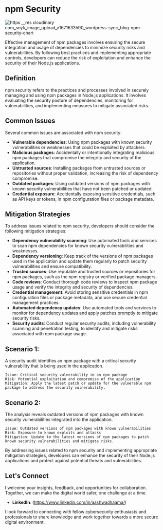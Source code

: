 # npm Security

![https __res cloudinary com_snyk_image_upload_v1671633590_wordpress-sync_blog-npm-security-chart](https://github.com/vsang181/OWASP-Interview-Preperation/assets/28651683/912d2ba3-47bc-41f8-9581-b24d842d5962)

Effective management of npm packages involves ensuring the secure integration and usage of dependencies to minimize security risks and vulnerabilities. By following best practices and implementing appropriate controls, developers can reduce the risk of exploitation and enhance the security of their Node.js applications.

## Definition

npm security refers to the practices and processes involved in securely managing and using npm packages in Node.js applications. It involves evaluating the security posture of dependencies, monitoring for vulnerabilities, and implementing measures to mitigate associated risks.

## Common Issues

Several common issues are associated with npm security:

- **Vulnerable dependencies**: Using npm packages with known security vulnerabilities or weaknesses that could be exploited by attackers.
- **Malicious packages**: Accidentally or intentionally integrating malicious npm packages that compromise the integrity and security of the application.
- **Untrusted sources**: Installing packages from untrusted sources or repositories without proper validation, increasing the risk of dependency compromise.
- **Outdated packages**: Using outdated versions of npm packages with known security vulnerabilities that have not been patched or updated.
- **Credential exposure**: Accidentally exposing sensitive credentials, such as API keys or tokens, in npm configuration files or package metadata.

## Mitigation Strategies

To address issues related to npm security, developers should consider the following mitigation strategies:

- **Dependency vulnerability scanning**: Use automated tools and services to scan npm dependencies for known security vulnerabilities and weaknesses.
- **Dependency versioning**: Keep track of the versions of npm packages used in the application and update them regularly to patch security vulnerabilities and ensure compatibility.
- **Trusted sources**: Use reputable and trusted sources or repositories for npm packages, such as the npm registry or verified package managers.
- **Code reviews**: Conduct thorough code reviews to inspect npm package usage and verify the integrity and security of dependencies.
- **Credential management**: Avoid storing sensitive credentials in npm configuration files or package metadata, and use secure credential management practices.
- **Automated dependency updates**: Use automated tools and services to monitor for dependency updates and apply patches promptly to mitigate security risks.
- **Security audits**: Conduct regular security audits, including vulnerability scanning and penetration testing, to identify and mitigate risks associated with npm package usage.

## Scenario 1:

A security audit identifies an npm package with a critical security vulnerability that is being used in the application.

```
Issue: Critical security vulnerability in an npm package
Risk: Potential exploitation and compromise of the application
Mitigation: Apply the latest patch or update for the vulnerable npm package to address the security vulnerability.
```

## Scenario 2:

The analysis reveals outdated versions of npm packages with known security vulnerabilities integrated into the application.

```
Issue: Outdated versions of npm packages with known vulnerabilities
Risk: Exposure to known exploits and attacks
Mitigation: Update to the latest versions of npm packages to patch known security vulnerabilities and mitigate risks.
```

By addressing issues related to npm security and implementing appropriate mitigation strategies, developers can enhance the security of their Node.js applications and protect against potential threats and vulnerabilities.
## Let's Connect

I welcome your insights, feedback, and opportunities for collaboration. Together, we can make the digital world safer, one challenge at a time.

- **LinkedIn**: (https://www.linkedin.com/in/aashwadhaama/)

I look forward to connecting with fellow cybersecurity enthusiasts and professionals to share knowledge and work together towards a more secure digital environment.
